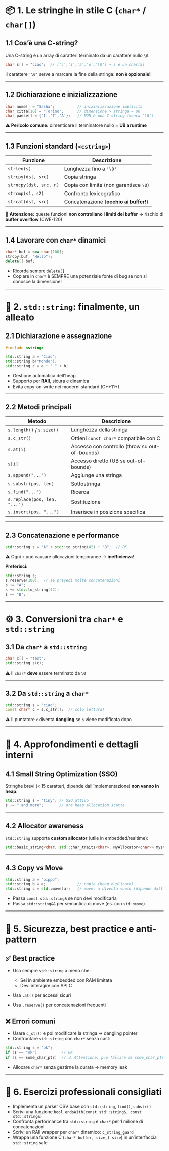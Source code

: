 # 📦 1. Le stringhe in stile C (`char*` / `char[]`)

## 1.1 Cos’è una C-string?

Una C-string è un array di caratteri terminato da un carattere nullo `\0`.

```cpp
char s[] = "ciao";  // ['c','i','a','o','\0'] → s è un char[5]
```

Il carattere `'\0'` serve a marcare la fine della stringa: **non è opzionale!**

---

## 1.2 Dichiarazione e inizializzazione

```cpp
char nome[] = "Sasha";          // inizializzazione implicita
char citta[10] = "Torino";      // dimensione > stringa = ok
char paese[] = {'I','T','A'};   // NON è una C-string (manca '\0')
```

⚠️ **Pericolo comune:** dimenticare il terminatore nullo = **UB a runtime**

---

## 1.3 Funzioni standard (`<cstring>`)

| Funzione            | Descrizione                              |
|---------------------|-------------------------------------------|
| `strlen(s)`         | Lunghezza fino a `'\0'`                   |
| `strcpy(dst, src)`  | Copia stringa                             |
| `strncpy(dst, src, n)` | Copia con limite (non garantisce `\0`)|
| `strcmp(s1, s2)`    | Confronto lexicografico                   |
| `strcat(dst, src)`  | Concatenazione (**occhio ai buffer!**)   |

🧨 **Attenzione:** queste funzioni **non controllano i limiti dei buffer** → rischio di **buffer overflow** (CWE-120)

---

## 1.4 Lavorare con `char*` dinamici

```cpp
char* buf = new char[100];
strcpy(buf, "Hello");
delete[] buf;
```

- Ricorda sempre `delete[]`
- Copiare in `char*` è SEMPRE una potenziale fonte di bug se non si conosce la dimensione!

---

# 🚀 2. `std::string`: finalmente, un alleato

## 2.1 Dichiarazione e assegnazione

```cpp
#include <string>

std::string a = "Ciao";
std::string b("Mondo");
std::string c = a + " " + b;
```

- Gestione automatica dell'heap
- Supporto per **RAII**, sicura e dinamica
- Evita copy-on-write nei moderni standard (C++11+)

---

## 2.2 Metodi principali

| Metodo                        | Descrizione                                     |
|------------------------------|-------------------------------------------------|
| `s.length()` / `s.size()`    | Lunghezza della stringa                         |
| `s.c_str()`                  | Ottieni `const char*` compatibile con C         |
| `s.at(i)`                    | Accesso con controllo (throw su out-of-bounds)  |
| `s[i]`                       | Accesso diretto (UB se out-of-bounds)           |
| `s.append("...")`            | Aggiunge una stringa                            |
| `s.substr(pos, len)`         | Sottostringa                                    |
| `s.find("...")`              | Ricerca                                         |
| `s.replace(pos, len, "...")` | Sostituzione                                    |
| `s.insert(pos, "...")`       | Inserisce in posizione specifica                |

---

## 2.3 Concatenazione e performance

```cpp
std::string s = "A" + std::to_string(42) + "B";  // OK
```

⚠️ Ogni `+` può causare allocazioni temporanee → **inefficienza**!

**Preferisci:**

```cpp
std::string s;
s.reserve(100);  // se prevedi molte concatenazioni
s += "A";
s += std::to_string(42);
s += "B";
```

---

# ⚙️ 3. Conversioni tra `char*` e `std::string`

## 3.1 Da `char*` a `std::string`

```cpp
char c[] = "test";
std::string s(c);
```

⚠️ Il `char*` **deve** essere terminato da `\0`

---

## 3.2 Da `std::string` a `char*`

```cpp
std::string s = "ciao";
const char* c = s.c_str();  // solo lettura!
```

⚠️ Il puntatore `c` diventa **dangling** se `s` viene modificata dopo

---

# 🧠 4. Approfondimenti e dettagli interni

## 4.1 Small String Optimization (SSO)

Stringhe brevi (< 15 caratteri, dipende dall’implementazione) **non vanno in heap**:

```cpp
std::string s = "tiny"; // SSO attivo
s += " and more";       // ora heap allocation scatta
```

---

## 4.2 Allocator awareness

`std::string` supporta **custom allocator** (utile in embedded/realtime):

```cpp
std::basic_string<char, std::char_traits<char>, MyAllocator<char>> mystr;
```

---

## 4.3 Copy vs Move

```cpp
std::string a = "pippo";
std::string b = a;              // copia (heap duplicato)
std::string c = std::move(a);   // move: a diventa vuoto (dipende dall'implementazione)
```

- Passa `const std::string&` se non devi modificarla
- Passa `std::string&&` per semantica di move (es. con `std::move`)

---

# 🔐 5. Sicurezza, best practice e anti-pattern

## ✅ Best practice

- Usa sempre `std::string` a meno che:
  - Sei in ambiente embedded con RAM limitata
  - Devi interagire con API C

- Usa `.at()` per accessi sicuri
- Usa `.reserve()` per concatenazioni frequenti

## ❌ Errori comuni

- Usare `c_str()` e poi modificare la stringa → dangling pointer
- Confrontare `std::string` con `char*` senza cast:

```cpp
std::string s = "ok";
if (s == "ok")           // OK
if (s == some_char_ptr)  // ⚠️ Attenzione: può fallire se some_char_ptr è non valido
```

- Allocare `char*` senza gestirne la durata → memory leak

---

# 🧪 6. Esercizi professionali consigliati

- Implementa un parser CSV base con `std::string`, `find()`, `substr()`
- Scrivi una funzione `bool endsWith(const std::string&, const std::string&)`
- Confronta performance tra `std::string` e `char*` per 1 milione di concatenazioni
- Scrivi un RAII wrapper per `char*` dinamico: `c_string_guard`
- Wrappa una funzione C (`char* buffer, size_t size`) in un’interfaccia `std::string` safe
```
